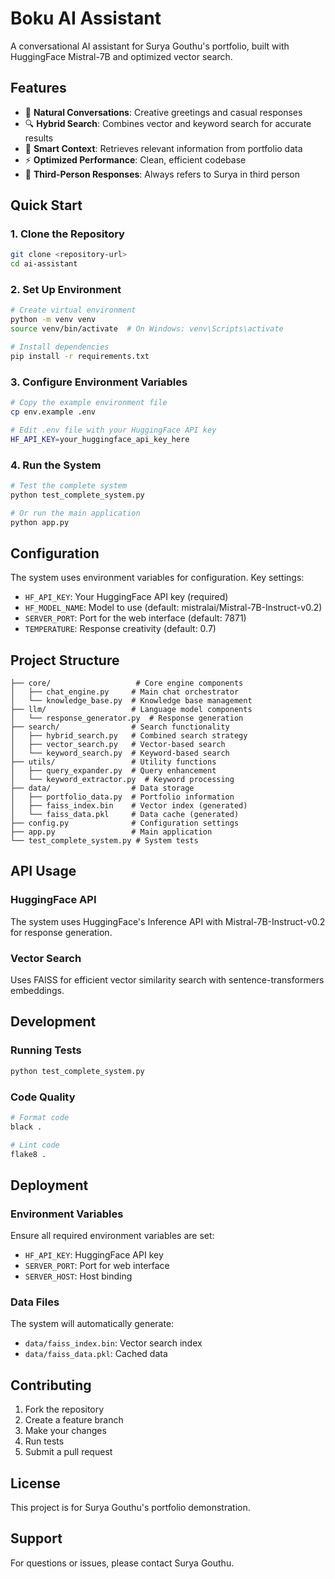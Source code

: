 # Boku AI Assistant

A conversational AI assistant for Surya Gouthu's portfolio, built with HuggingFace Mistral-7B and optimized vector search.

## Features

- 🤖 **Natural Conversations**: Creative greetings and casual responses
- 🔍 **Hybrid Search**: Combines vector and keyword search for accurate results
- 🧠 **Smart Context**: Retrieves relevant information from portfolio data
- ⚡ **Optimized Performance**: Clean, efficient codebase
- 🎯 **Third-Person Responses**: Always refers to Surya in third person

## Quick Start

### 1. Clone the Repository
```bash
git clone <repository-url>
cd ai-assistant
```

### 2. Set Up Environment
```bash
# Create virtual environment
python -m venv venv
source venv/bin/activate  # On Windows: venv\Scripts\activate

# Install dependencies
pip install -r requirements.txt
```

### 3. Configure Environment Variables
```bash
# Copy the example environment file
cp env.example .env

# Edit .env file with your HuggingFace API key
HF_API_KEY=your_huggingface_api_key_here
```

### 4. Run the System
```bash
# Test the complete system
python test_complete_system.py

# Or run the main application
python app.py
```

## Configuration

The system uses environment variables for configuration. Key settings:

- `HF_API_KEY`: Your HuggingFace API key (required)
- `HF_MODEL_NAME`: Model to use (default: mistralai/Mistral-7B-Instruct-v0.2)
- `SERVER_PORT`: Port for the web interface (default: 7871)
- `TEMPERATURE`: Response creativity (default: 0.7)

## Project Structure

```
├── core/                   # Core engine components
│   ├── chat_engine.py     # Main chat orchestrator
│   └── knowledge_base.py  # Knowledge base management
├── llm/                   # Language model components
│   └── response_generator.py  # Response generation
├── search/                # Search functionality
│   ├── hybrid_search.py   # Combined search strategy
│   ├── vector_search.py   # Vector-based search
│   └── keyword_search.py  # Keyword-based search
├── utils/                 # Utility functions
│   ├── query_expander.py  # Query enhancement
│   └── keyword_extractor.py  # Keyword processing
├── data/                  # Data storage
│   ├── portfolio_data.py  # Portfolio information
│   ├── faiss_index.bin    # Vector index (generated)
│   └── faiss_data.pkl     # Data cache (generated)
├── config.py              # Configuration settings
├── app.py                 # Main application
└── test_complete_system.py # System tests
```

## API Usage

### HuggingFace API
The system uses HuggingFace's Inference API with Mistral-7B-Instruct-v0.2 for response generation.

### Vector Search
Uses FAISS for efficient vector similarity search with sentence-transformers embeddings.

## Development

### Running Tests
```bash
python test_complete_system.py
```

### Code Quality
```bash
# Format code
black .

# Lint code
flake8 .
```

## Deployment

### Environment Variables
Ensure all required environment variables are set:
- `HF_API_KEY`: HuggingFace API key
- `SERVER_PORT`: Port for web interface
- `SERVER_HOST`: Host binding

### Data Files
The system will automatically generate:
- `data/faiss_index.bin`: Vector search index
- `data/faiss_data.pkl`: Cached data

## Contributing

1. Fork the repository
2. Create a feature branch
3. Make your changes
4. Run tests
5. Submit a pull request

## License

This project is for Surya Gouthu's portfolio demonstration.

## Support

For questions or issues, please contact Surya Gouthu.